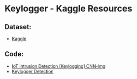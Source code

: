 # Keylogger - Kaggle Resources

## Dataset:
 - [Kaggle](https://www.kaggle.com/datasets/subhajournal/keylogger-detection)

## Code:
 - [IoT Intrusion Detection [Keylogging] CNN-img](https://www.kaggle.com/code/ammarnassanalhajali/iot-intrusion-detection-keylogging-cnn-img)
 - [Keylogger Detection](https://www.kaggle.com/code/aviraljain58/keylogger-detection)
